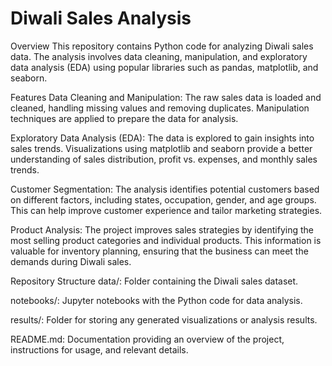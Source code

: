 # Diwali Sales Analysis
Overview
This repository contains Python code for analyzing Diwali sales data. The analysis involves data cleaning, manipulation, and exploratory data analysis (EDA) using popular libraries such as pandas, matplotlib, and seaborn.

Features
Data Cleaning and Manipulation: The raw sales data is loaded and cleaned, handling missing values and removing duplicates. Manipulation techniques are applied to prepare the data for analysis.

Exploratory Data Analysis (EDA): The data is explored to gain insights into sales trends. Visualizations using matplotlib and seaborn provide a better understanding of sales distribution, profit vs. expenses, and monthly sales trends.

Customer Segmentation: The analysis identifies potential customers based on different factors, including states, occupation, gender, and age groups. This can help improve customer experience and tailor marketing strategies.

Product Analysis: The project improves sales strategies by identifying the most selling product categories and individual products. This information is valuable for inventory planning, ensuring that the business can meet the demands during Diwali sales.

Repository Structure
data/: Folder containing the Diwali sales dataset.

notebooks/: Jupyter notebooks with the Python code for data analysis.

results/: Folder for storing any generated visualizations or analysis results.

README.md: Documentation providing an overview of the project, instructions for usage, and relevant details.
